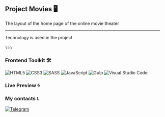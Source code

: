 ## Project Movies 🖥

<p>The layout of the home page of the online movie theater </p>
<hr>
<p> Technology is used in the project </p> 

⤵️⤵️⤵️
### Frontend Toolkit 🛠

![HTML5](https://img.shields.io/badge/html5-%23E34F26.svg?style=for-the-badge&logo=html5&logoColor=white)
![CSS3](https://img.shields.io/badge/css3-%231572B6.svg?style=for-the-badge&logo=css3&logoColor=white)
![SASS](https://img.shields.io/badge/SASS-hotpink.svg?style=for-the-badge&logo=SASS&logoColor=white)
![JavaScript](https://img.shields.io/badge/javascript-%23323330.svg?style=for-the-badge&logo=javascript&logoColor=%23F7DF1E)
![Gulp](https://img.shields.io/badge/GULP-%23CF4647.svg?style=for-the-badge&logo=gulp&logoColor=white)
![Visual Studio Code](https://img.shields.io/badge/Visual%20Studio%20Code-0078d7.svg?style=for-the-badge&logo=visual-studio-code&logoColor=white)

### Live Preview 🌀 




### My contacts 📞

<a href="https://t.me/S_Yhappy">![Telegram](https://img.shields.io/badge/Telegram-2CA5E0?style=for-the-badge&logo=telegram&logoColor=white)</a>






